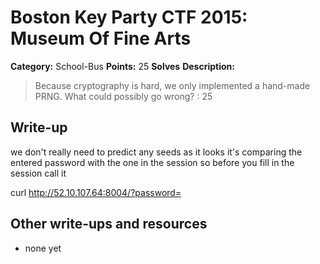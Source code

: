 # Boston Key Party CTF 2015: Museum Of Fine Arts

**Category:** School-Bus
**Points:** 25
**Solves** 
**Description:**

> Because cryptography is hard, we only implemented a hand-made PRNG. What could possibly go wrong? : 25

## Write-up

we don't really need to predict any seeds as it looks
it's comparing the entered password with the one in the session
so before you fill in the session call it

curl http://52.10.107.64:8004/?password=

## Other write-ups and resources

* none yet
